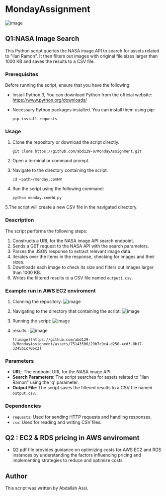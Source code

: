 # MondayAssignment

![image](https://github.com/abd129-0/MondayAssignment/assets/75143506/bdcf979a-add6-4b4c-baae-b57d70c12c9c)

## Q1:NASA Image Search
This Python script queries the NASA image API to search for assets related to "Ilan Ramon". It then filters out images with original file sizes larger than 1000 KB and saves the results to a CSV file.

### Prerequisites

Before running the script, ensure that you have the following:

- Install Python 3, You can download Python from the official website: https://www.python.org/downloads/
- Necessary Python packages installed. You can install them using pip:

    ```
    pip install requests
    ```

### Usage

1. Clone the repository or download the script directly.
    ```
    git clone https://github.com/abd129-0/MondayAssignment.git
    ```
2. Open a terminal or command prompt.

3. Navigate to the directory containing the script.
    ```
    cd <path>/monday.comHW
    ```
4. Run the script using the following command:
    ```
    python monday.comHW.py
    ```
5.The script will create a new CSV file in the navigated directory. 

    


### Description

The script performs the following steps:

1. Constructs a URL for the NASA image API search endpoint.
2. Sends a GET request to the NASA API with the search parameters.
3. Parses the JSON response to extract relevant image data.
4. Iterates over the items in the response, checking for images and their sizes.
5. Downloads each image to check its size and filters out images larger than 1000 KB.
6. Writes the filtered results to a CSV file named `output1.csv`.


### Example run in AWS EC2 enviroment
1. Clonning the repository:
    ![image](https://github.com/abd129-0/MondayAssignment/assets/75143506/9d31f2b0-5488-47fe-85e9-59752367dbb9)
   
3. Navigating to the directory that containing the script:
    ![image](https://github.com/abd129-0/MondayAssignment/assets/75143506/f0c9b041-ab89-4ac1-85ab-1ce1e22c8587)

4. Running the script:
    ![image](https://github.com/abd129-0/MondayAssignment/assets/75143506/2d41612d-fcae-4495-8848-06423e2f16b8)

5. results :
       ![image](https://github.com/abd129-0/MondayAssignment/assets/75143506/8671b323-78d6-4476-88f3-338914137b7d)

       ![image](https://github.com/abd129-0/MondayAssignment/assets/75143506/29b7c9c4-d250-4cd3-8b17-3245b1c706c2)


   
   
 



### Parameters

- **URL**: The endpoint URL for the NASA image API.
- **Search Parameters**: The script searches for assets related to "Ilan Ramon" using the 'q' parameter.
- **Output File**: The script saves the filtered results to a CSV file named `output.csv`.

### Dependencies

- `requests`: Used for sending HTTP requests and handling responses.
- `csv`: Used for reading and writing CSV files.

## Q2 : EC2 & RDS pricing in AWS enviroment
- Q2.pdf file provides guidance on optimizing costs for AWS EC2 and RDS instances by understanding the factors influencing pricing and implementing strategies to reduce and optimize costs.

## Author

This script was written by Abdallah Assi.
